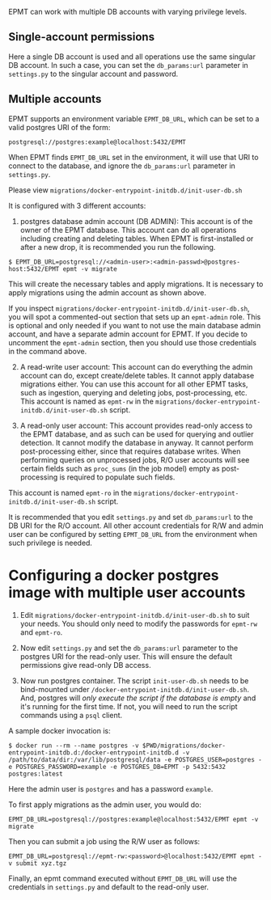 EPMT can work with multiple DB accounts with varying privilege levels.

Single-account permissions
--------------------------
 Here a single DB account is used and all operations use the same
singular DB account. In such a case, you can set the `db_params:url` parameter
in `settings.py` to the singular account and password. 

Multiple accounts
-----------------
EPMT supports an environment variable `EPMT_DB_URL`, which can be
set to a valid postgres URI of the form:

`postgresql://postgres:example@localhost:5432/EPMT`

When EPMT finds `EPMT_DB_URL` set in the environment, it will use
that URI to connect to the database, and ignore the `db_params:url`
parameter in `settings.py`.


Please view `migrations/docker-entrypoint-initdb.d/init-user-db.sh`

It is configured with 3 different accounts:

1. postgres database admin account (DB ADMIN): 
This account is of the owner of the EPMT database. This account can do 
all operations including creating and deleting tables. When EPMT is 
first-installed or after a new drop, it is recommended you run the following.

```
$ EPMT_DB_URL=postgresql://<admin-user>:<admin-passwd>@postgres-host:5432/EPMT epmt -v migrate
```

This will create the necessary tables and apply migrations. It is necessary
to apply migrations using the admin account as shown above.

If you inspect `migrations/docker-entrypoint-initdb.d/init-user-db.sh`, you will
spot a commented-out section that sets up an `epmt-admin` role. This is optional
and only needed if you want to not use the main database admin account, and have
a separate admin account for EPMT. If you decide to uncomment the `epmt-admin`
section, then you should use those credentials in the command above.


2. A read-write user account:
This account can do everything the admin account can do, except create/delete
tables. It cannot apply database migrations either. You can use this account
for all other EPMT tasks, such as ingestion, querying and deleting jobs, 
post-processing, etc. This account is named as `epmt-rw` in the 
`migrations/docker-entrypoint-initdb.d/init-user-db.sh` script.

3. A read-only user account:
This account provides read-only access to the EPMT database, and as such 
can be used for querying and outlier detection. It cannot modify the database
in anyway. It cannot perform post-processing either, since that requires
database writes. When performing queries on unprocessed jobs, R/O user accounts
will see certain fields such as `proc_sums` (in the job model) empty as
post-processing is required to populate such fields.

This account is named `epmt-ro` in the 
`migrations/docker-entrypoint-initdb.d/init-user-db.sh` script.

It is recommended that you edit `settings.py` and set `db_params:url` to
the DB URI for the R/O account. All other account credentials for R/W
and admin user can be configured by setting `EPMT_DB_URL` from the environment
when such privilege is needed.

Configuring a docker postgres image with multiple user accounts
===============================================================

1. Edit `migrations/docker-entrypoint-initdb.d/init-user-db.sh` to suit
your needs. You should only need to modify the passwords for `epmt-rw`
and `epmt-ro`. 

2. Now edit `settings.py` and set the `db_params:url` parameter to the
postgres URI for the read-only user. This will ensure the default
permissions give read-only DB access.


3. Now run postgres container. The script `init-user-db.sh` needs to
be bind-mounted under `/docker-entrypoint-initdb.d/init-user-db.sh`. And,
postgres will *only execute the script if the database is empty* and it's
running for the first time. If not, you will need to run the script commands
using a `psql` client.

A sample docker invocation is:

```
$ docker run --rm --name postgres -v $PWD/migrations/docker-entrypoint-initdb.d:/docker-entrypoint-initdb.d -v /path/to/data/dir:/var/lib/postgresql/data -e POSTGRES_USER=postgres -e POSTGRES_PASSWORD=example -e POSTGRES_DB=EPMT -p 5432:5432   postgres:latest
```

Here the admin user is `postgres` and has a password `example`.

To first apply migrations as the admin user, you would do:
```
EPMT_DB_URL=postgresql://postgres:example@localhost:5432/EPMT epmt -v migrate
```

Then you can submit a job using the R/W user as follows:
```
EPMT_DB_URL=postgresql://epmt-rw:<password>@localhost:5432/EPMT epmt -v submit xyz.tgz
```

Finally, an epmt command executed without `EPMT_DB_URL` will use the
credentials in `settings.py` and default to the read-only user.
